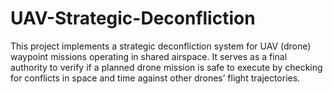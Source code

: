 # UAV-Strategic-Deconfliction
This project implements a strategic deconfliction system for UAV (drone) waypoint missions operating in shared airspace. It serves as a final authority to verify if a planned drone mission is safe to execute by checking for conflicts in space and time  against other drones’ flight trajectories.
